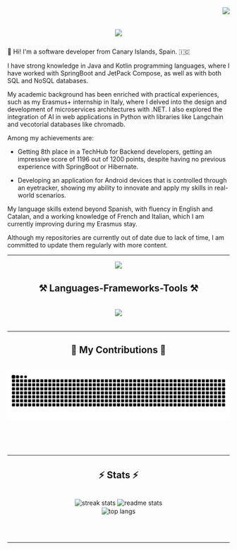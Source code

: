 <img align="right" src="https://visitor-badge.laobi.icu/badge?page_id=idevcm.idevcm" />
<h1 align="center">
    <img src="https://readme-typing-svg.herokuapp.com/?font=Righteous&size=35&center=true&vCenter=true&width=500&height=70&duration=4000&lines=Hi+Everyone!+👋;+I'm+Ignacio+Barrios!;" />
</h1>

👋 Hi! I'm a software developer from Canary Islands, Spain. 🇮🇨

I have strong knowledge in Java and Kotlin programming languages, where I have worked with SpringBoot and JetPack Compose, as well as with both SQL and NoSQL databases.

My academic background has been enriched with practical experiences, such as my Erasmus+ internship in Italy, where I delved into the design and development of microservices architectures with .NET. I also explored the integration of AI in web applications in Python with libraries like Langchain and vecotorial databases like chromadb.

Among my achievements are:

+ Getting 8th place in a TechHub for Backend developers, getting an impressive score of 1196 out of 1200 points, despite having no previous experience with SpringBoot or Hibernate. 

+ Developing an application for Android devices that is controlled through an eyetracker, showing my ability to innovate and apply my skills in real-world scenarios.

My language skills extend beyond Spanish, with fluency in English and Catalan, and a working knowledge of French and Italian, which I am currently improving during my Erasmus stay.

Although my repositories are currently out of date due to lack of time, I am committed to update them regularly with more content.
<hr/>

<div align="center">
  <a href="https://www.linkedin.com/in/ignarrios/" target="_blank">
    <img src="https://img.shields.io/badge/LinkedIn-0077B5?style=for-the-badge&logo=linkedin&logoColor=white" target="_blank" />
  </a>
</div>

<h2 align="center">⚒️ Languages-Frameworks-Tools ⚒️</h2>
<br/>
<div align="center">
    <img src="https://skillicons.dev/icons?i=java,cs,kotlin,py,ai,spring,dotnet,mongodb,postgres,kubernetes,docker,kafka,postman&perline=6"/>
</div>
<br/>
 <hr/>

 <div align="center">
  <h2>🐍 My Contributions 🐍</h2>
  <br>
  <img alt="snake eating my contributions" src="https://raw.githubusercontent.com/idevcm/idevcm/output/github-contribution-grid-snake.svg" />
  
  <br/><br/><br/>
</div>

<hr/>

<h2 align="center">⚡ Stats ⚡</h2>
<br>
<div align=center>
  <img width=390 src="https://github-readme-streak-stats-salesp07.vercel.app/?user=idevcm&count_private=true&theme=react&border_radius=10" alt="streak stats"/>
  <img width=390 src="https://github-readme-stats-salesp07.vercel.app/api?username=idevcm&count_private=true&show_icons=true&theme=react&rank_icon=github&border_radius=10" alt="readme stats" />
  <br/>
  <img width=325 align="center" src="https://github-readme-stats-salesp07.vercel.app/api/top-langs/?username=idevcm&hide=HTML&langs_count=8&layout=compact&theme=react&border_radius=10&size_weight=0.5&count_weight=0.5&exclude_repo=github-readme-stats" alt="top langs" />
</div>

<br/><br/>

<hr/>

<br/>
